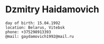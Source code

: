 # Dzmitry Haidamovich

    day of birth: 15.04.1992  
    location: Belarus, Vitebsk  
    phone: +375298913393  
    @mail: gaydamovich1992@mail.ru
